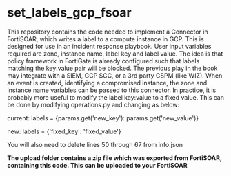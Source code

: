# set_labels_gcp_fsoar

This repository contains the code needed to implement a Connector in FortiSOAR, which writes a label to a compute instance in GCP.  This is designed for use in an incident response playbook.  User input variables required are zone, instance name, label key and label value.  The idea is that policy framework in FortiGate is already configured such that labels matching the key:value pair will be blocked.  The previous play in the book may integrate with a SIEM, GCP SCC, or a 3rd party CSPM (like WIZ).  When an event is created, identifying a compromised instance, the zone and instance name variables can be passed to this connector.  In practice, it is probably more useful to modify the label key:value to a fixed value.  This can be done by modifying operations.py and changing as below:

current:
labels = {params.get('new_key'): params.get('new_value')}

new:
labels = {'fixed_key': 'fixed_value'}

You will also need to delete lines 50 through 67 from info.json

**The upload folder contains a zip file which was exported from FortiSOAR, containing this code.  This can be uploaded to your FortiSOAR**